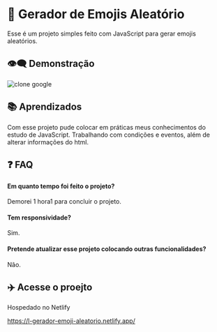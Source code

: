 
# 👋 Gerador de Emojis Aleatório

Esse é um projeto simples feito com JavaScript para gerar emojis aleatórios.
## 👁️‍🗨️ Demonstração
![clone google](https://cdn.discordapp.com/attachments/821534696433123348/1067606623025107094/Novo_projeto.gif)
## 📚 Aprendizados
Com esse projeto pude colocar em práticas meus conhecimentos do estudo de JavaScript. Trabalhando com condições e eventos, além de alterar informações do html.
## ❓ FAQ

#### Em quanto tempo foi feito o projeto?

Demorei 1 hora1 para concluir o projeto. 

#### Tem responsividade?

Sim.

#### Pretende atualizar esse projeto colocando outras funcionalidades?

Não.
## ✈️ Acesse o proejto

Hospedado no Netlify

https://l-gerador-emoji-aleatorio.netlify.app/
